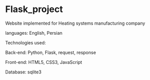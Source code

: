 # Flask_project
Website implemented for Heating systems manufacturing company

languages: English, Persian

Technologies used: 

  Back-end: Python, Flask, request, response
  
  Front-end: HTML5, CSS3, JavaScript
  
  Database: sqlite3
